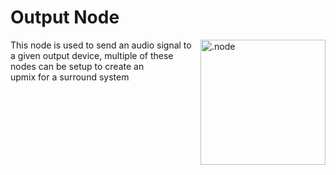 # Output Node

<img align="right" src="https://cdn.discordapp.com/attachments/667464431562653706/1052196997697904680/output_node.png" alt=".node" width="200"/>

This node is used to send an audio signal to a given output device, multiple of these nodes can be setup to 
create an <br>upmix for a surround system


